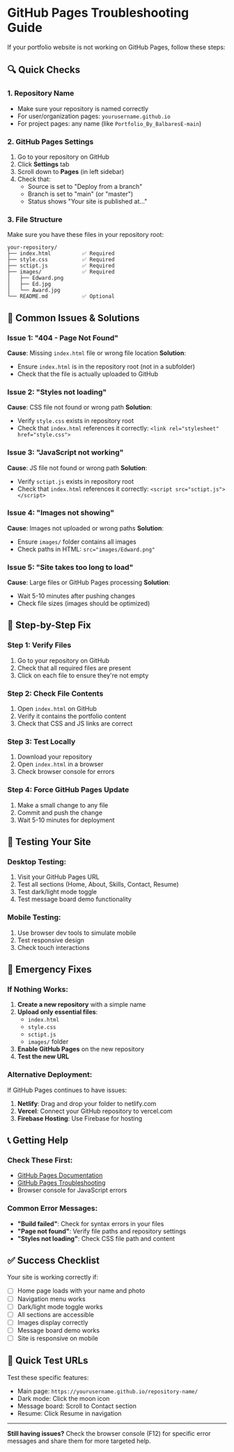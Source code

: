 # GitHub Pages Troubleshooting Guide

If your portfolio website is not working on GitHub Pages, follow these steps:

## 🔍 Quick Checks

### 1. Repository Name
- Make sure your repository is named correctly
- For user/organization pages: `yourusername.github.io`
- For project pages: any name (like `Portfolio_By_BalbaresE-main`)

### 2. GitHub Pages Settings
1. Go to your repository on GitHub
2. Click **Settings** tab
3. Scroll down to **Pages** (in left sidebar)
4. Check that:
   - Source is set to "Deploy from a branch"
   - Branch is set to "main" (or "master")
   - Status shows "Your site is published at..."

### 3. File Structure
Make sure you have these files in your repository root:
```
your-repository/
├── index.html          ✅ Required
├── style.css           ✅ Required
├── sctipt.js           ✅ Required
├── images/             ✅ Required
│   ├── Edward.png
│   ├── Ed.jpg
│   └── Award.jpg
└── README.md           ✅ Optional
```

## 🐛 Common Issues & Solutions

### Issue 1: "404 - Page Not Found"
**Cause**: Missing `index.html` file or wrong file location
**Solution**:
- Ensure `index.html` is in the repository root (not in a subfolder)
- Check that the file is actually uploaded to GitHub

### Issue 2: "Styles not loading"
**Cause**: CSS file not found or wrong path
**Solution**:
- Verify `style.css` exists in repository root
- Check that `index.html` references it correctly: `<link rel="stylesheet" href="style.css">`

### Issue 3: "JavaScript not working"
**Cause**: JS file not found or wrong path
**Solution**:
- Verify `sctipt.js` exists in repository root
- Check that `index.html` references it correctly: `<script src="sctipt.js"></script>`

### Issue 4: "Images not showing"
**Cause**: Images not uploaded or wrong paths
**Solution**:
- Ensure `images/` folder contains all images
- Check paths in HTML: `src="images/Edward.png"`

### Issue 5: "Site takes too long to load"
**Cause**: Large files or GitHub Pages processing
**Solution**:
- Wait 5-10 minutes after pushing changes
- Check file sizes (images should be optimized)

## 🔧 Step-by-Step Fix

### Step 1: Verify Files
1. Go to your repository on GitHub
2. Check that all required files are present
3. Click on each file to ensure they're not empty

### Step 2: Check File Contents
1. Open `index.html` on GitHub
2. Verify it contains the portfolio content
3. Check that CSS and JS links are correct

### Step 3: Test Locally
1. Download your repository
2. Open `index.html` in a browser
3. Check browser console for errors

### Step 4: Force GitHub Pages Update
1. Make a small change to any file
2. Commit and push the change
3. Wait 5-10 minutes for deployment

## 📱 Testing Your Site

### Desktop Testing:
1. Visit your GitHub Pages URL
2. Test all sections (Home, About, Skills, Contact, Resume)
3. Test dark/light mode toggle
4. Test message board demo functionality

### Mobile Testing:
1. Use browser dev tools to simulate mobile
2. Test responsive design
3. Check touch interactions

## 🚨 Emergency Fixes

### If Nothing Works:
1. **Create a new repository** with a simple name
2. **Upload only essential files**:
   - `index.html`
   - `style.css`
   - `sctipt.js`
   - `images/` folder
3. **Enable GitHub Pages** on the new repository
4. **Test the new URL**

### Alternative Deployment:
If GitHub Pages continues to have issues:
1. **Netlify**: Drag and drop your folder to netlify.com
2. **Vercel**: Connect your GitHub repository to vercel.com
3. **Firebase Hosting**: Use Firebase for hosting

## 📞 Getting Help

### Check These First:
- [GitHub Pages Documentation](https://pages.github.com/)
- [GitHub Pages Troubleshooting](https://docs.github.com/en/pages/getting-started-with-github-pages/troubleshooting-jekyll-build-errors-for-github-pages-sites)
- Browser console for JavaScript errors

### Common Error Messages:
- **"Build failed"**: Check for syntax errors in your files
- **"Page not found"**: Verify file paths and repository settings
- **"Styles not loading"**: Check CSS file path and content

## ✅ Success Checklist

Your site is working correctly if:
- [ ] Home page loads with your name and photo
- [ ] Navigation menu works
- [ ] Dark/light mode toggle works
- [ ] All sections are accessible
- [ ] Images display correctly
- [ ] Message board demo works
- [ ] Site is responsive on mobile

## 🎯 Quick Test URLs

Test these specific features:
- Main page: `https://yourusername.github.io/repository-name/`
- Dark mode: Click the moon icon
- Message board: Scroll to Contact section
- Resume: Click Resume in navigation

---

**Still having issues?** Check the browser console (F12) for specific error messages and share them for more targeted help. 